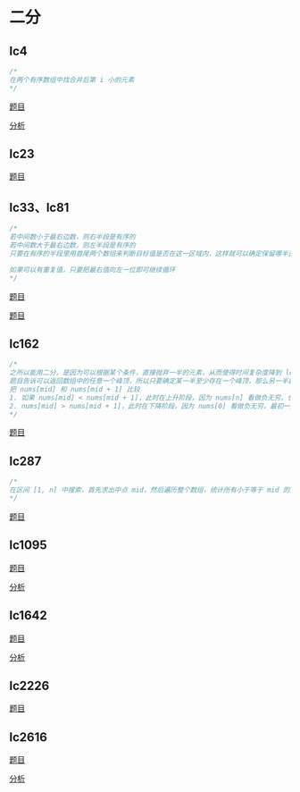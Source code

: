
# 二分

## lc4

```cpp
/*
在两个有序数组中找合并后第 i 小的元素
*/
```

[题目](https://leetcode.com/problems/median-of-two-sorted-arrays)

[分析](https://zhuanlan.zhihu.com/p/55666669)

## lc23

[题目](https://leetcode.com/problems/merge-k-sorted-lists/submissions/1385085643/?envType=study-plan-v2&envId=top-interview-150)

## lc33、lc81

```cpp
/*
若中间数小于最右边数，则右半段是有序的
若中间数大于最右边数，则左半段是有序的
只要在有序的半段里用首尾两个数组来判断目标值是否在这一区域内，这样就可以确定保留哪半边

如果可以有重复值，只要把最右值向左一位即可继续循环
*/
```

[题目](https://leetcode.com/problems/search-in-rotated-sorted-array/)

[题目](https://leetcode.com/problems/search-in-rotated-sorted-array-ii/description/)

## lc162

```cpp
/*
之所以能用二分，是因为可以根据某个条件，直接抛弃一半的元素，从而使得时间复杂度降到 log 级别
题目告诉可以返回数组中的任意一个峰顶，所以只要确定某一半至少存在一个峰顶，那么另一半就可以抛弃掉
把 nums[mid] 和 nums[mid + 1] 比较
1. 如果 nums[mid] < nums[mid + 1]，此时在上升阶段，因为 nums[n] 看做负无穷，也就是最终一定会下降，所以 mid + 1 到 end 之间至少会存在一个峰顶，可以把左半部分抛弃
2. nums[mid] > nums[mid + 1]，此时在下降阶段，因为 nums[0] 看做负无穷，最初一定是上升阶段，所以 start 到 mid 之间至少会存在一个峰顶，可以把右半部分抛弃
*/
```

[题目](https://leetcode.com/problems/find-peak-element/description/?envType=study-plan-v2&envId=top-interview-150)

## lc287

```cpp
/*
在区间 [1, n] 中搜索，首先求出中点 mid，然后遍历整个数组，统计所有小于等于 mid 的数的个数，如果个数小于等于 mid，则说明重复值在 [mid+1, n] 之间，反之，重复值应在 [1, mid-1] 之间
*/
```

[题目](https://leetcode.com/problems/find-the-duplicate-number/)

## lc1095

[题目](https://leetcode.com/problems/find-in-mountain-array/)

[分析](https://www.bilibili.com/video/BV1m5411V7x7)

## lc1642

[题目](https://leetcode.com/problems/furthest-building-you-can-reach/)

[分析](https://www.youtube.com/watch?v=FowBaF5hYcY)

## lc2226

[题目](https://leetcode.com/problems/maximum-candies-allocated-to-k-children/description/?envType=daily-question&envId=2025-03-14)

## lc2616

[题目](https://leetcode.com/problems/minimize-the-maximum-difference-of-pairs/description/?envType=daily-question&envId=2025-06-13)

[分析](https://github.com/doocs/leetcode/blob/main/solution/2600-2699/2616.Minimize%20the%20Maximum%20Difference%20of%20Pairs/README.md)
